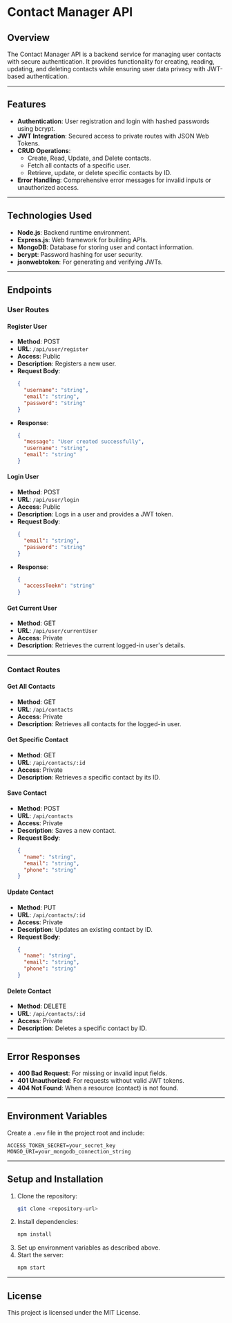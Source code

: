 # Contact Manager API

## Overview
The Contact Manager API is a backend service for managing user contacts with secure authentication. It provides functionality for creating, reading, updating, and deleting contacts while ensuring user data privacy with JWT-based authentication.

---

## Features
- **Authentication**: User registration and login with hashed passwords using bcrypt.
- **JWT Integration**: Secured access to private routes with JSON Web Tokens.
- **CRUD Operations**:
  - Create, Read, Update, and Delete contacts.
  - Fetch all contacts of a specific user.
  - Retrieve, update, or delete specific contacts by ID.
- **Error Handling**: Comprehensive error messages for invalid inputs or unauthorized access.

---

## Technologies Used
- **Node.js**: Backend runtime environment.
- **Express.js**: Web framework for building APIs.
- **MongoDB**: Database for storing user and contact information.
- **bcrypt**: Password hashing for user security.
- **jsonwebtoken**: For generating and verifying JWTs.

---

## Endpoints

### User Routes

#### Register User
- **Method**: POST
- **URL**: `/api/user/register`
- **Access**: Public
- **Description**: Registers a new user.
- **Request Body**:
  ```json
  {
    "username": "string",
    "email": "string",
    "password": "string"
  }
  ```
- **Response**:
  ```json
  {
    "message": "User created successfully",
    "username": "string",
    "email": "string"
  }
  ```

#### Login User
- **Method**: POST
- **URL**: `/api/user/login`
- **Access**: Public
- **Description**: Logs in a user and provides a JWT token.
- **Request Body**:
  ```json
  {
    "email": "string",
    "password": "string"
  }
  ```
- **Response**:
  ```json
  {
    "accessToekn": "string"
  }
  ```

#### Get Current User
- **Method**: GET
- **URL**: `/api/user/currentUser`
- **Access**: Private
- **Description**: Retrieves the current logged-in user's details.

---

### Contact Routes

#### Get All Contacts
- **Method**: GET
- **URL**: `/api/contacts`
- **Access**: Private
- **Description**: Retrieves all contacts for the logged-in user.

#### Get Specific Contact
- **Method**: GET
- **URL**: `/api/contacts/:id`
- **Access**: Private
- **Description**: Retrieves a specific contact by its ID.

#### Save Contact
- **Method**: POST
- **URL**: `/api/contacts`
- **Access**: Private
- **Description**: Saves a new contact.
- **Request Body**:
  ```json
  {
    "name": "string",
    "email": "string",
    "phone": "string"
  }
  ```

#### Update Contact
- **Method**: PUT
- **URL**: `/api/contacts/:id`
- **Access**: Private
- **Description**: Updates an existing contact by ID.
- **Request Body**:
  ```json
  {
    "name": "string",
    "email": "string",
    "phone": "string"
  }
  ```

#### Delete Contact
- **Method**: DELETE
- **URL**: `/api/contacts/:id`
- **Access**: Private
- **Description**: Deletes a specific contact by ID.

---

## Error Responses
- **400 Bad Request**: For missing or invalid input fields.
- **401 Unauthorized**: For requests without valid JWT tokens.
- **404 Not Found**: When a resource (contact) is not found.

---

## Environment Variables
Create a `.env` file in the project root and include:
```env
ACCESS_TOKEN_SECRET=your_secret_key
MONGO_URI=your_mongodb_connection_string
```

---

## Setup and Installation
1. Clone the repository:
   ```bash
   git clone <repository-url>
   ```
2. Install dependencies:
   ```bash
   npm install
   ```
3. Set up environment variables as described above.
4. Start the server:
   ```bash
   npm start
   ```

---

## License
This project is licensed under the MIT License.

